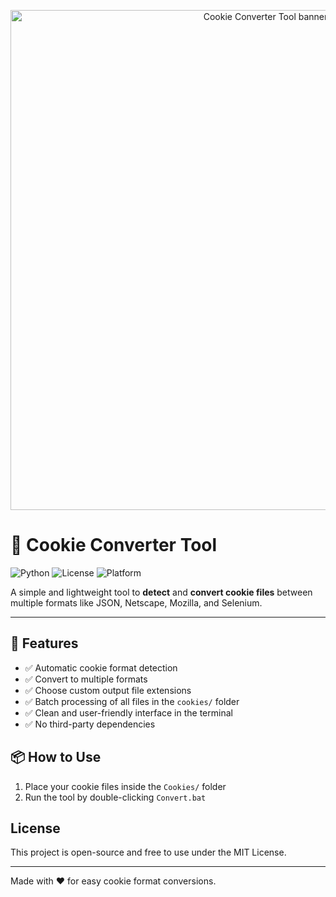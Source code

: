 <p align="center">
  <img src="(https://i.imgur.com/AbCdEfG.png)" alt="Cookie Converter Tool banner" width="800"/>
</p>


# 🍪 Cookie Converter Tool

![Python](https://img.shields.io/badge/Python-3.6%2B-blue?logo=python)
![License](https://img.shields.io/badge/License-MIT-green)
![Platform](https://img.shields.io/badge/Platform-Windows%7CmacOS%7CLinux-lightgrey)

A simple and lightweight tool to **detect** and **convert cookie files** between multiple formats like JSON, Netscape, Mozilla, and Selenium.

---

## 🚀 Features

- ✅ Automatic cookie format detection  
- ✅ Convert to multiple formats  
- ✅ Choose custom output file extensions  
- ✅ Batch processing of all files in the `cookies/` folder  
- ✅ Clean and user-friendly interface in the terminal  
- ✅ No third-party dependencies  

## 📦 How to Use

1. Place your cookie files inside the `Cookies/` folder
2. Run the tool by double-clicking `Convert.bat`

## License

This project is open-source and free to use under the MIT License.

---

Made with ❤️ for easy cookie format conversions.
